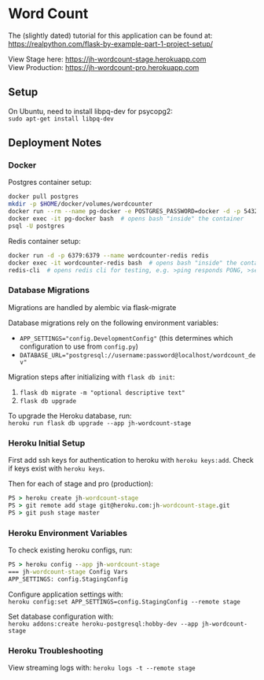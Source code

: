 # Word Count

The (slightly dated) tutorial for this application can be found at:  
https://realpython.com/flask-by-example-part-1-project-setup/

View Stage here: https://jh-wordcount-stage.herokuapp.com  
View Production: https://jh-wordcount-pro.herokuapp.com

## Setup

On Ubuntu, need to install libpq-dev for psycopg2:  
`sudo apt-get install libpq-dev`

## Deployment Notes

### Docker

Postgres container setup:
```sh
docker pull postgres
mkdir -p $HOME/docker/volumes/wordcounter
docker run --rm --name pg-docker -e POSTGRES_PASSWORD=docker -d -p 5432:5432 -v $HOME/docker/volumes/wordcounter:/var/lib/postgresql/data postgres
docker exec -it pg-docker bash  # opens bash "inside" the container
psql -U postgres
```

Redis container setup:
```sh
docker run -d -p 6379:6379 --name wordcounter-redis redis
docker exec -it wordcounter-redis bash  # opens bash "inside" the container
redis-cli  # opens redis cli for testing, e.g. >ping responds PONG, >set name mark >get name responds "mark"
```

### Database Migrations

Migrations are handled by alembic via flask-migrate

Database migrations rely on the following environment variables:
* `APP_SETTINGS="config.DevelopmentConfig"` (this determines which configuration to use from `config.py`)
* `DATABASE_URL="postgresql://username:password@localhost/wordcount_dev"`

Migration steps after initializing with `flask db init`:
1. `flask db migrate -m "optional descriptive text"`
2. `flask db upgrade`

To upgrade the Heroku database, run:  
`heroku run flask db upgrade --app jh-wordcount-stage`

### Heroku Initial Setup

First add ssh keys for authentication to heroku with
`heroku keys:add`. Check if keys exist with `heroku keys`.

Then for each of stage and pro (production):
```cmd
PS > heroku create jh-wordcount-stage
PS > git remote add stage git@heroku.com:jh-wordcount-stage.git
PS > git push stage master
```

### Heroku Environment Variables

To check existing heroku configs, run:
```cmd
PS > heroku config --app jh-wordcount-stage
=== jh-wordcount-stage Config Vars
APP_SETTINGS: config.StagingConfig
```

Configure application settings with:  
`heroku config:set APP_SETTINGS=config.StagingConfig --remote stage`

Set database configuration with:  
`heroku addons:create heroku-postgresql:hobby-dev --app jh-wordcount-stage`

### Heroku Troubleshooting

View streaming logs with:
`heroku logs -t --remote stage`